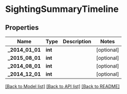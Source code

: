 # SightingSummaryTimeline

## Properties
Name | Type | Description | Notes
------------ | ------------- | ------------- | -------------
**_2014_01_01** | **int** |  | [optional] 
**_2015_08_01** | **int** |  | [optional] 
**_2014_08_01** | **int** |  | [optional] 
**_2014_12_01** | **int** |  | [optional] 

[[Back to Model list]](../README.md#documentation-for-models) [[Back to API list]](../README.md#documentation-for-api-endpoints) [[Back to README]](../README.md)


